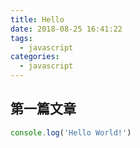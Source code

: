 ```yaml
---
title: Hello
date: 2018-08-25 16:41:22
tags:
  - javascript
categories:
  - javascript
---
```


## 第一篇文章

```javascript
console.log('Hello World!')
```
